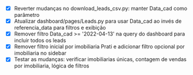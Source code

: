 - [x] Reverter mudanças no download_leads_csv.py: manter Data_cad como parâmetro
- [x] Atualizar dashboard/pages/Leads.py para usar Data_cad ao invés de referencia_data para filtros e exibição
- [x] Remover filtro Data_cad >= '2022-04-13' na query do dashboard para incluir todos os leads
- [x] Remover filtro inicial por imobiliaria Prati e adicionar filtro opcional por imobiliaria no sidebar
- [x] Testar as mudanças: verificar imobiliarias únicas, contagem de vendas por imobiliaria, lógica de filtros
